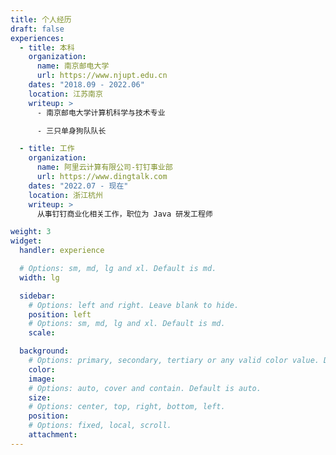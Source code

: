 ```yaml
---
title: 个人经历
draft: false
experiences:
  - title: 本科
    organization:
      name: 南京邮电大学
      url: https://www.njupt.edu.cn
    dates: "2018.09 - 2022.06"
    location: 江苏南京
    writeup: >
      - 南京邮电大学计算机科学与技术专业

      - 三只单身狗队队长

  - title: 工作
    organization:
      name: 阿里云计算有限公司-钉钉事业部
      url: https://www.dingtalk.com
    dates: "2022.07 - 现在"
    location: 浙江杭州
    writeup: >
      从事钉钉商业化相关工作，职位为 Java 研发工程师

weight: 3
widget:
  handler: experience

  # Options: sm, md, lg and xl. Default is md.
  width: lg

  sidebar:
    # Options: left and right. Leave blank to hide.
    position: left
    # Options: sm, md, lg and xl. Default is md.
    scale:

  background:
    # Options: primary, secondary, tertiary or any valid color value. Default is primary.
    color:
    image:
    # Options: auto, cover and contain. Default is auto.
    size:
    # Options: center, top, right, bottom, left.
    position:
    # Options: fixed, local, scroll.
    attachment:
---
```

